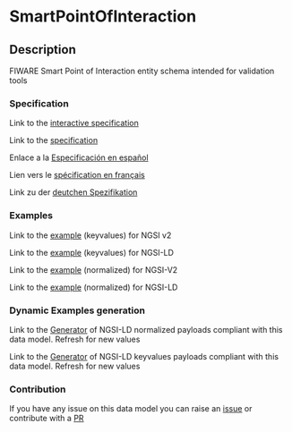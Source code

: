 # SmartPointOfInteraction

## Description 

FIWARE Smart Point of Interaction entity schema intended for validation tools
### Specification

Link to the [interactive specification](https://swagger.lab.fiware.org/?url=https://github.com/smart-data-models/dataModel.PointOfInteraction/blob/master/SmartPointOfInteraction/swagger.yaml)

Link to the [specification](https://github.com/smart-data-models/dataModel.PointOfInteraction/blob/master/SmartPointOfInteraction/doc/spec.md)

Enlace a la [Especificación en español](https://github.com/smart-data-models/dataModel.PointOfInteraction/blob/master/SmartPointOfInteraction/doc/spec_ES.md)

Lien vers le [spécification en français](https://github.com/smart-data-models/dataModel.PointOfInteraction/blob/master/SmartPointOfInteraction/doc/spec_FR.md)

Link zu der [deutchen Spezifikation](https://github.com/smart-data-models/dataModel.PointOfInteraction/blob/master/SmartPointOfInteraction/doc/spec_DE.md)
### Examples

Link to the [example](https://github.com/smart-data-models/dataModel.PointOfInteraction/blob/master/SmartPointOfInteraction/examples/example.json) (keyvalues) for NGSI v2

Link to the [example](https://github.com/smart-data-models/dataModel.PointOfInteraction/blob/master/SmartPointOfInteraction/examples/example.jsonld) (keyvalues) for NGSI-LD

Link to the [example](https://github.com/smart-data-models/dataModel.PointOfInteraction/blob/master/SmartPointOfInteraction/examples/example-normalized.json) (normalized) for NGSI-V2

Link to the [example](https://github.com/smart-data-models/dataModel.PointOfInteraction/blob/master/SmartPointOfInteraction/examples/example-normalized.jsonld) (normalized) for NGSI-LD
### Dynamic Examples generation

Link to the [Generator](https://smartdatamodels.org/extra/ngsi-ld_generator_v0.92.php?schemaUrl=https://raw.githubusercontent.com/smart-data-models/dataModel.PointOfInteraction/master/SmartPointOfInteraction/schema.json&email=info@smartdatamodels.org) of NGSI-LD normalized payloads compliant with this data model. Refresh for new values

Link to the [Generator](https://smartdatamodels.org/extra/ngsi-ld_generator_keyvalues_v0.92.php?schemaUrl=https://raw.githubusercontent.com/smart-data-models/dataModel.PointOfInteraction/master/SmartPointOfInteraction/schema.json&email=info@smartdatamodels.org) of NGSI-LD keyvalues payloads compliant with this data model. Refresh for new values
### Contribution

 If you have any issue on this data model you can raise an [issue](https://github.com/smart-data-models/dataModel.PointOfInteraction/issues)  or contribute with a [PR](https://github.com/smart-data-models/dataModel.PointOfInteraction/pulls)